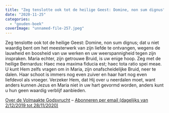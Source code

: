 ```yaml
---
title: "Zeg tenslotte ook tot de heilige Geest: Domine, non sum dignus"
date: "2020-11-25"
categories: 
  - "gouden-boek"
coverImage: "unnamed-file-257.jpeg"
---
```


Zeg tenslotte ook tot de heilige Geest: Domine, non sum dignus; dat u niet waardig bent om het meesterwerk van zijn liefde te ontvangen, wegens de lauwheid en boosheid van uw werken en uw weerspannigheid tegen zijn inspraken. Maria echter, zijn getrouwe Bruid, is uw enige hoop. Zeg met de heilige Bernardus: Haec mea maxima fiducia est; haec tota ratio spei meae. U kunt Hem zelfs vragen om in Maria, zijn onafscheidelijke Bruid, neer te dalen. Haar schoot is immers nog even zuiver en haar hart nog even liefdevol als vroeger. Verzeker Hem, dat Hij over u neerdalen moet, want anders kunnen Jezus en Maria niet in uw hart gevormd worden, anders kunt u hun geen waardig verblijf aanbieden.

[Over de Volmaakte Godsvrucht](/blog/een-jaar-lang-volmaakte-godsvrucht/) – [Abonneren per email (dagelijks van 2/12/2019 tot 28/11/2020)](http://eepurl.com/9RKvX)
